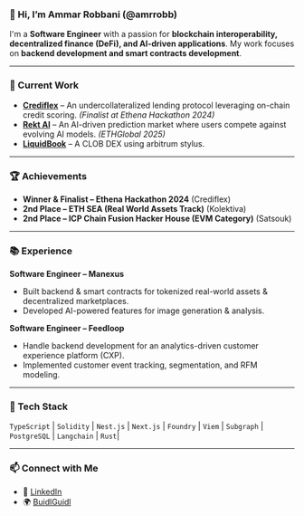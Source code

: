 ### 👋 Hi, I’m Ammar Robbani (@amrrobb)

I'm a **Software Engineer** with a passion for **blockchain interoperability, decentralized finance (DeFi), and AI-driven applications**. My work focuses on **backend development and smart contracts development**.

---

### 🚀 Current Work
- **[Crediflex](https://github.com/crediflex-defi)** – An undercollateralized lending protocol leveraging on-chain credit scoring. _(Finalist at Ethena Hackathon 2024)_  
- **[Rekt AI](https://github.com/rekt-ai)** – An AI-driven prediction market where users compete against evolving AI models. _(ETHGlobal 2025)_  
- **[LiquidBook](https://github.com/liquid-book)** – A CLOB DEX using arbitrum stylus. 

---

### 🏆 Achievements
- **Winner & Finalist – Ethena Hackathon 2024** (Crediflex)  
- **2nd Place – ETH SEA (Real World Assets Track)** (Kolektiva)  
- **2nd Place – ICP Chain Fusion Hacker House (EVM Category)** (Satsouk)  

---

### 📚 Experience
**Software Engineer – Manexus**  
- Built backend & smart contracts for tokenized real-world assets & decentralized marketplaces.  
- Developed AI-powered features for image generation & analysis.  

**Software Engineer – Feedloop**  
- Handle backend development for an analytics-driven customer experience platform (CXP).  
- Implemented customer event tracking, segmentation, and RFM modeling.  

---

### 🔧 Tech Stack
`TypeScript` | `Solidity` | `Nest.js` | `Next.js` | `Foundry` | `Viem` | `Subgraph` | `PostgreSQL` | `Langchain` | `Rust`| 

---

### 📫 Connect with Me  
- 💼 [LinkedIn](https://www.linkedin.com/in/ammarrobbani/)  
- 🌍 [BuidlGuidl](https://app.buidlguidl.com/builders/0x8757F328371E571308C1271BD82B91882253FDd1)  
